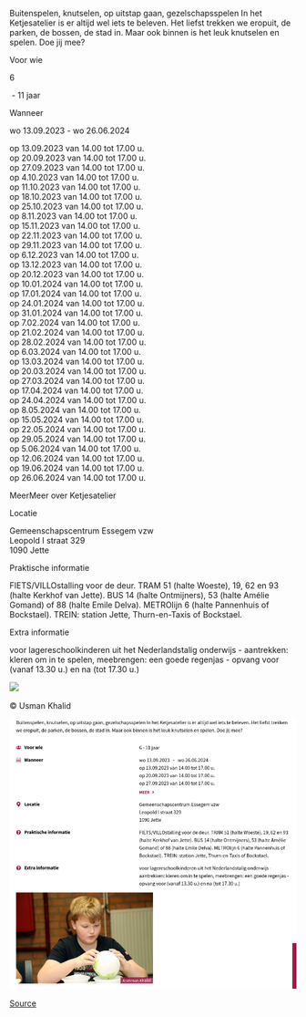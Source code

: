 Buitenspelen, knutselen, op uitstap gaan, gezelschapsspelen In het Ketjesatelier is er altijd wel iets te beleven. Het liefst trekken we eropuit, de parken, de bossen, de stad in. Maar ook binnen is het leuk knutselen en spelen. Doe jij mee?

Voor wie

6

 - 11 jaar

Wanneer

wo 13.09.2023 \- wo 26.06.2024

op 13.09.2023 van 14.00 tot 17.00 u.  
op 20.09.2023 van 14.00 tot 17.00 u.  
op 27.09.2023 van 14.00 tot 17.00 u.  
op 4.10.2023 van 14.00 tot 17.00 u.  
op 11.10.2023 van 14.00 tot 17.00 u.  
op 18.10.2023 van 14.00 tot 17.00 u.  
op 25.10.2023 van 14.00 tot 17.00 u.  
op 8.11.2023 van 14.00 tot 17.00 u.  
op 15.11.2023 van 14.00 tot 17.00 u.  
op 22.11.2023 van 14.00 tot 17.00 u.  
op 29.11.2023 van 14.00 tot 17.00 u.  
op 6.12.2023 van 14.00 tot 17.00 u.  
op 13.12.2023 van 14.00 tot 17.00 u.  
op 20.12.2023 van 14.00 tot 17.00 u.  
op 10.01.2024 van 14.00 tot 17.00 u.  
op 17.01.2024 van 14.00 tot 17.00 u.  
op 24.01.2024 van 14.00 tot 17.00 u.  
op 31.01.2024 van 14.00 tot 17.00 u.  
op 7.02.2024 van 14.00 tot 17.00 u.  
op 21.02.2024 van 14.00 tot 17.00 u.  
op 28.02.2024 van 14.00 tot 17.00 u.  
op 6.03.2024 van 14.00 tot 17.00 u.  
op 13.03.2024 van 14.00 tot 17.00 u.  
op 20.03.2024 van 14.00 tot 17.00 u.  
op 27.03.2024 van 14.00 tot 17.00 u.  
op 17.04.2024 van 14.00 tot 17.00 u.  
op 24.04.2024 van 14.00 tot 17.00 u.  
op 8.05.2024 van 14.00 tot 17.00 u.  
op 15.05.2024 van 14.00 tot 17.00 u.  
op 22.05.2024 van 14.00 tot 17.00 u.  
op 29.05.2024 van 14.00 tot 17.00 u.  
op 5.06.2024 van 14.00 tot 17.00 u.  
op 12.06.2024 van 14.00 tot 17.00 u.  
op 19.06.2024 van 14.00 tot 17.00 u.  
op 26.06.2024 van 14.00 tot 17.00 u.  

MeerMeer over Ketjesatelier

Locatie

Gemeenschapscentrum Essegem vzw  
Leopold I straat 329  
1090 Jette

Praktische informatie

FIETS/VILLOstalling voor de deur. TRAM 51 (halte Woeste), 19, 62 en 93 (halte Kerkhof van Jette). BUS 14 (halte Ontmijners), 53 (halte Amélie Gomand) of 88 (halte Emile Delva). METROlijn 6 (halte Pannenhuis of Bockstael). TREIN: station Jette, Thurn-en-Taxis of Bockstael.

Extra informatie

voor lagereschoolkinderen uit het Nederlandstalig onderwijs - aantrekken: kleren om in te spelen, meebrengen: een goede regenjas - opvang voor (vanaf 13.30 u.) en na (tot 17.30 u.)

![](/sites/essegem/files/styles/article_detail/public/viks/f-c4359e8267e44d3e98b5223c6a8fca67.png?itok=csFyrRrP)

© Usman Khalid

![](ketjes-atelier.png)

[Source](https://www.essegem.be/activiteiten/ketjesatelier-0)
